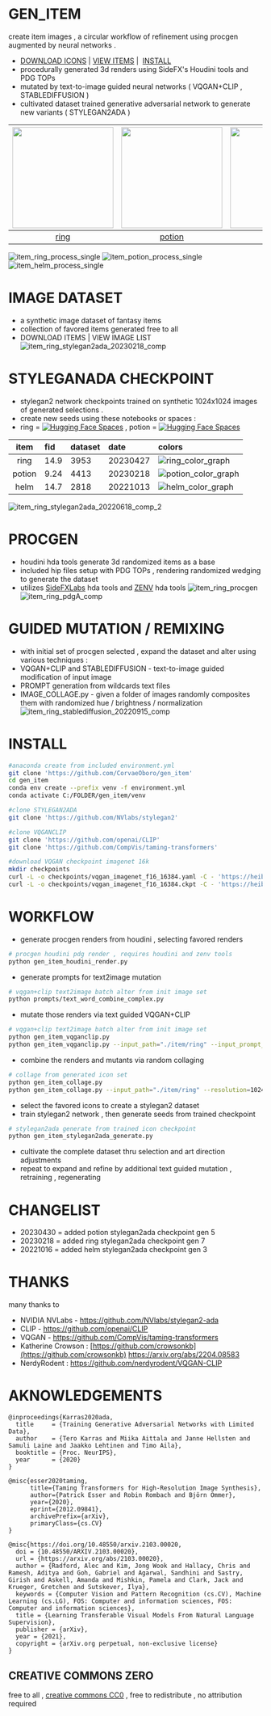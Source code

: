 # GEN_ITEM
create item images , a circular workflow of refinement using procgen augmented by neural networks .
- [DOWNLOAD ICONS](https://github.com/CorvaeOboro/gen_item/archive/refs/heads/master.zip) |  [VIEW ITEMS](https://corvaeoboro.github.io/gen_item/gen_ability_icon_all.htm) |  [INSTALL](#install) 
- procedurally generated 3d renders using SideFX's Houdini tools and PDG TOPs 
- mutated by text-to-image guided neural networks ( VQGAN+CLIP , STABLEDIFFUSION )
- cultivated dataset trained generative adversarial network to generate new variants ( STYLEGAN2ADA )

| <a href="https://github.com/corvaeoboro/gen_item/tree/master/docs/gen_item_ring"> <img src="/docs/ring/item_ring_thumb.jpg?raw=true" width="200" height="200" /> </a>| <a href="https://github.com/corvaeoboro/gen_item/tree/master/docs/gen_item_potion"> <img src="/docs/potion/item_potion_thumb.jpg?raw=true" width="200" height="200" />  </a>  |  <a href="https://github.com/corvaeoboro/gen_item/tree/master/docs/gen_item_helm"> <img src="/docs/helm/item_helm_thumb.jpg?raw=true" width="200" height="200" />  </a>  | 
| :---: | :---: | :---: | 
|  [ring](https://corvaeoboro.github.io/gen_item/gen_item_ring_all.htm) |  [potion](https://corvaeoboro.github.io/gen_item/gen_item_potion_all.htm)  |  [helm](https://corvaeoboro.github.io/gen_item/gen_item_helm_all.htm)  | 

![item_ring_process_single](https://raw.githubusercontent.com/CorvaeOboro/gen_item/master/docs/ring/item_ring_process_single.jpg?raw=true "item_ring_process_single")
![item_potion_process_single](https://raw.githubusercontent.com/CorvaeOboro/gen_item/master/docs/potion/item_potion_process_single.jpg?raw=true "item_potion_process_single")
![item_helm_process_single](https://raw.githubusercontent.com/CorvaeOboro/gen_item/master/docs/helm/item_helm_process_single.jpg?raw=true "item_helm_process_single")


# IMAGE DATASET
- a synthetic image dataset of fantasy items
- collection of favored items generated free to all 
- DOWNLOAD ITEMS | VIEW IMAGE LIST
![item_ring_stylegan2ada_20230218_comp](https://raw.githubusercontent.com/CorvaeOboro/gen_item/master/docs/ring/item_ring_stylegan2ada_20230218_comp.jpg?raw=true "item_ring_stylegan2ada_20230218_comp")

# STYLEGANADA CHECKPOINT
- stylegan2 network checkpoints trained on synthetic 1024x1024 images of generated selections .
- create new seeds using these notebooks or spaces :
- ring = [![Hugging Face Spaces](https://img.shields.io/badge/%F0%9F%A4%97%20Hugging%20Face-Spaces-blue)](https://huggingface.co/spaces/CorvaeOboro/gen_item_ring) , potion = [![Hugging Face Spaces](https://img.shields.io/badge/%F0%9F%A4%97%20Hugging%20Face-Spaces-blue)](https://huggingface.co/spaces/CorvaeOboro/gen_item_potion)

| item | fid | dataset | date | colors | 
| :---: | :--- | :--- | :--- | :--- | 
| ring | 14.9 | 3953 | 20230427 | ![ring_color_graph](https://raw.githubusercontent.com/CorvaeOboro/gen_item/master/docs/ring/item_ring_color_graph.jpg?raw=true "ring_color_graph") | 
| potion | 9.24 | 4413 | 20230218 | ![potion_color_graph](https://raw.githubusercontent.com/CorvaeOboro/gen_item/master/docs/potion/item_potion_color_graph.jpg?raw=true "potion_color_graph") | 
| helm | 14.7 | 2818 | 20221013 | ![helm_color_graph](https://raw.githubusercontent.com/CorvaeOboro/gen_item/master/docs/helm/item_helm_color_graph.jpg?raw=true "helm_color_graph") | 

![item_ring_stylegan2ada_20220618_comp_2](https://raw.githubusercontent.com/CorvaeOboro/gen_item/master/docs/ring/item_ring_stylegan2ada_20220618_comp_2.jpg?raw=true "item_ring_stylegan2ada_20220618_comp_2")

# PROCGEN
- houdini hda tools generate 3d randomized items as a base
- included hip files setup with PDG TOPs , rendering randomized wedging  to generate the dataset
- utilizes [SideFXLabs](https://github.com/sideeffects/SideFXLabs) hda tools and [ZENV](https://github.com/CorvaeOboro/zenv) hda tools 
![item_ring_procgen](https://raw.githubusercontent.com/CorvaeOboro/gen_item/master/docs/ring/item_ring_procgen.jpg?raw=true "item_ring_procgen")
![item_ring_pdgA_comp](https://raw.githubusercontent.com/CorvaeOboro/gen_item/master/docs/ring/item_ring_pdgA_comp.jpg?raw=true "item_ring_pdgA_comp")

# GUIDED MUTATION / REMIXING
- with initial set of procgen selected , expand the dataset and alter using various techniques :
- VQGAN+CLIP and STABLEDIFFUSION - text-to-image guided modification of input image 
- PROMPT generation from wildcards text files 
- IMAGE_COLLAGE.py - given a folder of images randomly composites them with randomized hue / brightness / normalization 
![item_ring_stablediffusion_20220915_comp](https://raw.githubusercontent.com/CorvaeOboro/gen_item/master/docs/ring/item_ring_stablediffusion_20220915_comp.jpg?raw=true "item_ring_stablediffusion_20220915_comp")

# INSTALL

```.bash
#anaconda create from included environment.yml
git clone 'https://github.com/CorvaeOboro/gen_item'
cd gen_item
conda env create --prefix venv -f environment.yml
conda activate C:/FOLDER/gen_item/venv

#clone STYLEGAN2ADA
git clone 'https://github.com/NVlabs/stylegan2'

#clone VQGANCLIP 
git clone 'https://github.com/openai/CLIP'
git clone 'https://github.com/CompVis/taming-transformers'

#download VQGAN checkpoint imagenet 16k
mkdir checkpoints
curl -L -o checkpoints/vqgan_imagenet_f16_16384.yaml -C - 'https://heibox.uni-heidelberg.de/d/a7530b09fed84f80a887/files/?p=%2Fconfigs%2Fmodel.yaml&dl=1' #ImageNet 16384
curl -L -o checkpoints/vqgan_imagenet_f16_16384.ckpt -C - 'https://heibox.uni-heidelberg.de/d/a7530b09fed84f80a887/files/?p=%2Fckpts%2Flast.ckpt&dl=1' #ImageNet 16384

```

# WORKFLOW
- generate procgen renders from houdini , selecting favored renders
```.bash
# procgen houdini pdg render , requires houdini and zenv tools
python gen_item_houdini_render.py
```
- generate prompts for text2image mutation 
```.bash
# vqgan+clip text2image batch alter from init image set
python prompts/text_word_combine_complex.py  
```
- mutate those renders via text guided VQGAN+CLIP 
```.bash
# vqgan+clip text2image batch alter from init image set
python gen_item_vqganclip.py  
python gen_item_vqganclip.py --input_path="./item/ring" --input_prompt_list="./prompts/prompts_ring.txt" 
```
- combine the renders and mutants via random collaging 
```.bash
# collage from generated icon set
python gen_item_collage.py
python gen_item_collage.py --input_path="./item/ring" --resolution=1024
```
- select the favored icons to create a stylegan2 dataset 
- train stylegan2 network , then generate seeds from trained checkpoint
```.bash
# stylegan2ada generate from trained icon checkpoint
python gen_item_stylegan2ada_generate.py
```
- cultivate the complete dataset thru selection and art direction adjustments 
- repeat to expand and refine by additional text guided mutation , retraining , regenerating

# CHANGELIST
- 20230430 = added potion stylegan2ada checkpoint gen 5 
- 20230218 = added ring stylegan2ada checkpoint gen 7 
- 20221016 = added helm stylegan2ada checkpoint gen 3 

# THANKS
many thanks to 
- NVIDIA NVLabs - https://github.com/NVlabs/stylegan2-ada
- CLIP - https://github.com/openai/CLIP
- VQGAN - https://github.com/CompVis/taming-transformers
- Katherine Crowson : [https://github.com/crowsonkb](https://github.com/crowsonkb)  https://arxiv.org/abs/2204.08583
- NerdyRodent : https://github.com/nerdyrodent/VQGAN-CLIP

# AKNOWLEDGEMENTS
```
@inproceedings{Karras2020ada,
  title     = {Training Generative Adversarial Networks with Limited Data},
  author    = {Tero Karras and Miika Aittala and Janne Hellsten and Samuli Laine and Jaakko Lehtinen and Timo Aila},
  booktitle = {Proc. NeurIPS},
  year      = {2020}
}
```
```
@misc{esser2020taming,
      title={Taming Transformers for High-Resolution Image Synthesis}, 
      author={Patrick Esser and Robin Rombach and Björn Ommer},
      year={2020},
      eprint={2012.09841},
      archivePrefix={arXiv},
      primaryClass={cs.CV}
}
```
```
@misc{https://doi.org/10.48550/arxiv.2103.00020,
  doi = {10.48550/ARXIV.2103.00020},
  url = {https://arxiv.org/abs/2103.00020},
  author = {Radford, Alec and Kim, Jong Wook and Hallacy, Chris and Ramesh, Aditya and Goh, Gabriel and Agarwal, Sandhini and Sastry, Girish and Askell, Amanda and Mishkin, Pamela and Clark, Jack and Krueger, Gretchen and Sutskever, Ilya},
  keywords = {Computer Vision and Pattern Recognition (cs.CV), Machine Learning (cs.LG), FOS: Computer and information sciences, FOS: Computer and information sciences},
  title = {Learning Transferable Visual Models From Natural Language Supervision},
  publisher = {arXiv},
  year = {2021},
  copyright = {arXiv.org perpetual, non-exclusive license}
}
```

## CREATIVE COMMONS ZERO ##
free to all , [creative commons CC0](https://creativecommons.org/publicdomain/zero/1.0/) , free to redistribute , no attribution required